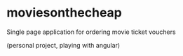 moviesonthecheap
================

Single page application for ordering movie ticket vouchers

(personal project, playing with angular)
